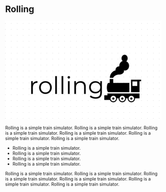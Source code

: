 # Rolling

![Rolling](rolling.png)

Rolling is a simple train simulator.
Rolling is a simple train simulator.
Rolling is a simple train simulator.
Rolling is a simple train simulator.
Rolling is a simple train simulator.
Rolling is a simple train simulator.

 * Rolling is a simple train simulator.
 * Rolling is a simple train simulator.
 * Rolling is a simple train simulator.
 * Rolling is a simple train simulator.

Rolling is a simple train simulator.
Rolling is a simple train simulator.
Rolling is a simple train simulator.
Rolling is a simple train simulator.
Rolling is a simple train simulator.
Rolling is a simple train simulator.
